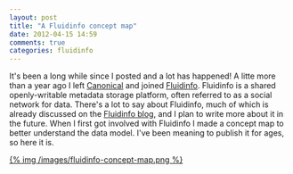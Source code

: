 ```yaml
---
layout: post
title: "A Fluidinfo concept map"
date: 2012-04-15 14:59
comments: true
categories: fluidinfo
---
```


It's been a long while since I posted and a lot has happened!  A litte
more than a year ago I left [Canonical](http://canonical.com) and
joined [Fluidinfo](http://fluidinfo.com/).  Fluidinfo is a shared
openly-writable metadata storage platform, often referred to as a
social network for data.  There's a lot to say about Fluidinfo, much
of which is already discussed on the
[Fluidinfo blog](http://blogs.fluidinfo.com/fluidinfo/), and I plan to
write more about it in the future.  When I first got involved with
Fluidinfo I made a concept map to better understand the data model.
I've been meaning to publish it for ages, so here it is.

[{% img /images/fluidinfo-concept-map.png %}](/images/fluidinfo-concept-map.png)
